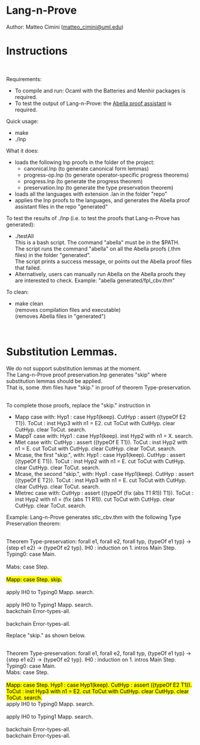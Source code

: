 # Lang-n-Prove

Author: Matteo Cimini (matteo_cimini@uml.edu)
	<br />
# <a name="instructions"></a>Instructions 
<br />

Requirements: 
<br />
<ul>
<li> To compile and run: Ocaml with the Batteries and Menhir packages is required.
<li> To test the output of Lang-n-Prove: the <a href="http://abella-prover.org">Abella proof assistant</a> is required.  
</ul>

Quick usage: 
<br />
<ul>
<li> make 
<li> ./lnp
</ul>
What it does:  <br />
<ul>
<li> loads the following lnp proofs in the folder of the project:
	<ul>
	<li>canonical.lnp (to generate canonical form lemmas) 
	<li> progress-op.lnp (to generate operator-specific progress theorems) 
	<li> progress.lnp (to generate the progress theorem) 
	<li> preservation.lnp (to generate the type preservation theorem) 
	</ul>

<li> loads all the languages with extension .lan in the folder "repo"
	
<li> applies the lnp proofs to the languages, and generates the Abella proof assistant files in the repo "generated" 
</ul>

To test the results of ./lnp (i.e. to test the proofs that Lang-n-Prove has generated): 
<br />
<ul>
<li> ./testAll <br />
	This is a bash script. The command "abella" must be in the $PATH. <br />
	The script runs the command "abella" on all the Abella proofs (.thm files) in the folder "generated". <br />
	The script prints a success message, or points out the Abella proof files that failed. 	
<li> Alternatively, users can manually run Abella on the Abella proofs they are interested to check. Example: "abella generated/fpl_cbv.thm" 
</ul>

To clean: <br />
<ul>
<li> make clean 
	<br /> (removes compilation files and executable) 
	<br /> (removes Abella files in "generated") 
</ul>
<br />

# <a name="examples"></a>Substitution Lemmas. 

We do not support substitution lemmas at the moment. 
<br />
The Lang-n-Prove proof preservation.lnp generates "skip" where substitution lemmas should be applied. 
<br />
That is, some .thm files have "skip." in proof of theorem Type-preservation. 
<br />
<br />

To complete those proofs, replace the "skip." instruction in 
<ul>
<li> Mapp case with: Hyp1 : case Hyp1(keep). CutHyp : assert ({typeOf E2 T1}). ToCut : inst Hyp3 with n1 = E2. cut ToCut with CutHyp. clear CutHyp. clear ToCut. search.
<li> MappT case with:  Hyp1 : case Hyp1(keep). inst Hyp2 with n1 = X. search.
<li> Mlet case with: CutHyp : assert ({typeOf E T1}). ToCut : inst Hyp2 with n1 = E. cut ToCut with CutHyp. clear CutHyp. clear ToCut. search.
<li> Mcase, the first "skip.", with: Hyp1 : case Hyp1(keep). CutHyp : assert ({typeOf E T1}). ToCut : inst Hyp2 with n1 = E. cut ToCut with CutHyp. clear CutHyp. clear ToCut. search.
<li> Mcase, the second "skip.", with: Hyp1 : case Hyp1(keep). CutHyp : assert ({typeOf E T2}). ToCut : inst Hyp3 with n1 = E. cut ToCut with CutHyp. clear CutHyp. clear ToCut. search.
<li> Mletrec case with: CutHyp : assert ({typeOf (fix (abs T1 R1)) T1}). ToCut : inst Hyp2 with n1 = (fix (abs T1 R1)). cut ToCut with CutHyp. clear CutHyp. clear ToCut. search.
</ul>

Example: Lang-n-Prove generates stlc_cbv.thm with the following Type Preservation theorem: 
<br />
<br />

Theorem Type-preservation: forall e1, forall e2, forall typ, {typeOf e1 typ} -> {step e1 e2} -> {typeOf e2 typ}. 
IH0 : induction on 1. intros Main Step. Typing0: case Main.  
<br />
Mabs: case Step.   
<br />
<mark>Mapp: case Step.  skip.</mark>  
<br />
apply IH0 to Typing0 Mapp.  search.  
<br />
apply IH0 to Typing1 Mapp.  search. 
<br />
backchain Error-types-all.  
<br />
backchain Error-types-all. 

Replace "skip." as shown below. 
<br />
<br />

Theorem Type-preservation: forall e1, forall e2, forall typ, {typeOf e1 typ} -> {step e1 e2} -> {typeOf e2 typ}. 
IH0 : induction on 1. intros Main Step. Typing0: case Main.  <br />
Mabs: case Step.   
<br />
<mark>Mapp: case Step.  Hyp1 : case Hyp1(keep). CutHyp : assert ({typeOf E2 T1}). ToCut : inst Hyp3 with n1 = E2. cut ToCut with CutHyp. clear CutHyp. clear ToCut. search.</mark>  <br />
apply IH0 to Typing0 Mapp.  search.  
<br />
apply IH0 to Typing1 Mapp.  search.  
<br />
backchain Error-types-all.
<br />
backchain Error-types-all. 





